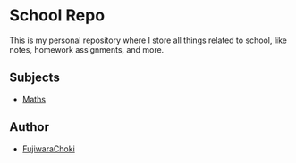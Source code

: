 # School Repo

This is my personal repository where I store all things related to school, like notes, homework assignments, and more.

## Subjects

- [Maths](maths/)

## Author

- [FujiwaraChoki](https://github.com/FujiwaraChoki)
